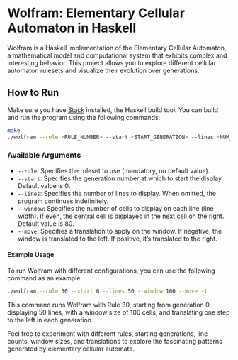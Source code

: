 # Wolfram: Elementary Cellular Automaton in Haskell

Wolfram is a Haskell implementation of the Elementary Cellular Automaton, a mathematical model and computational system that exhibits complex and interesting behavior. This project allows you to explore different cellular automaton rulesets and visualize their evolution over generations.

## How to Run

Make sure you have [Stack](https://docs.haskellstack.org/en/stable/README/) installed, the Haskell build tool. You can build and run the program using the following commands:

```sh
make
./wolfram --rule <RULE_NUMBER> --start <START_GENERATION> --lines <NUM_LINES> --window <WINDOW_SIZE> --move <TRANSLATION>
```

### Available Arguments

- `--rule`: Specifies the ruleset to use (mandatory, no default value).
- `--start`: Specifies the generation number at which to start the display. Default value is 0.
- `--lines`: Specifies the number of lines to display. When omitted, the program continues indefinitely.
- `--window`: Specifies the number of cells to display on each line (line width). If even, the central cell is displayed in the next cell on the right. Default value is 80.
- `--move`: Specifies a translation to apply on the window. If negative, the window is translated to the left. If positive, it’s translated to the right.

#### Example Usage

To run Wolfram with different configurations, you can use the following command as an example:

```sh
./wolfram --rule 30 --start 0 --lines 50 --window 100 --move -1
```

This command runs Wolfram with Rule 30, starting from generation 0, displaying 50 lines, with a window size of 100 cells, and translating one step to the left in each generation.

Feel free to experiment with different rules, starting generations, line counts, window sizes, and translations to explore the fascinating patterns generated by elementary cellular automata.
